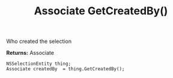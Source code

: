 ﻿---
uid: crmscript_ref_NSSelectionEntity_GetCreatedBy
title: Associate GetCreatedBy()
intellisense: NSSelectionEntity.GetCreatedBy
keywords: NSSelectionEntity, GetCreatedBy
so.topic: reference
---

Who created the selection

**Returns:** Associate


```crmscript
NSSelectionEntity thing;
Associate createdBy  = thing.GetCreatedBy();
```


